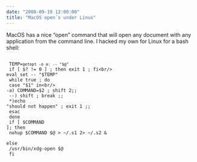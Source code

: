 ```yaml
---
date: "2008-09-19 12:00:00"
title: "MacOS open´s under Linux"
---
```




MacOS has a nice &ldquo;open&rdquo; command that will open any document with any application from the command line. I hacked my own for Linux for a bash shell:

<code><br/>
TEMP=`getopt -o a: -- "$@"`<br/>
if [ $? != 0 ] ; then exit 1 ; fi<br/>
eval set -- "$TEMP"<br/>
while true ; do<br/>
case "$1" in<br/>
-a) COMMAND=$2 ; shift 2;;<br/>
--) shift ; break ;;<br/>
*)echo "should not happen" ; exit 1 ;;<br/>
esac<br/>
done<br/>
if [ $COMMAND ]; then<br/>
nohup $COMMAND $@ > ~/.s1 2> ~/.s2 &<br/>
else<br/>
/usr/bin/xdg-open $@<br/>
fi<br/>
</code>

